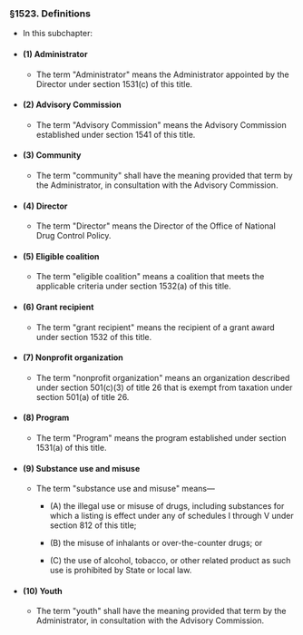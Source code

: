 ### §1523. Definitions
* In this subchapter:

* #### (1) Administrator
  * The term "Administrator" means the Administrator appointed by the Director under section 1531(c) of this title.

* #### (2) Advisory Commission
  * The term "Advisory Commission" means the Advisory Commission established under section 1541 of this title.

* #### (3) Community
  * The term "community" shall have the meaning provided that term by the Administrator, in consultation with the Advisory Commission.

* #### (4) Director
  * The term "Director" means the Director of the Office of National Drug Control Policy.

* #### (5) Eligible coalition
  * The term "eligible coalition" means a coalition that meets the applicable criteria under section 1532(a) of this title.

* #### (6) Grant recipient
  * The term "grant recipient" means the recipient of a grant award under section 1532 of this title.

* #### (7) Nonprofit organization
  * The term "nonprofit organization" means an organization described under section 501(c)(3) of title 26 that is exempt from taxation under section 501(a) of title 26.

* #### (8) Program
  * The term "Program" means the program established under section 1531(a) of this title.

* #### (9) Substance use and misuse
  * The term "substance use and misuse" means—

    * (A) the illegal use or misuse of drugs, including substances for which a listing is effect under any of schedules I through V under section 812 of this title;

    * (B) the misuse of inhalants or over-the-counter drugs; or

    * (C) the use of alcohol, tobacco, or other related product as such use is prohibited by State or local law.

* #### (10) Youth
  * The term "youth" shall have the meaning provided that term by the Administrator, in consultation with the Advisory Commission.